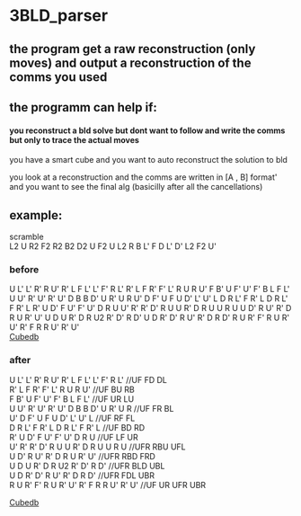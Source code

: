 # 3BLD_parser

## the program get a raw reconstruction (only moves) and output a reconstruction of the comms you used
## the programm can help if:

#### you reconstruct a bld solve but dont want to follow and write the comms but only to trace the actual moves
	
you have a smart cube and you want to auto reconstruct the solution to bld

you look at a reconstruction and the comms are written in [A , B] format' and you want to see the final alg (basicilly after all the cancellations)

## example:
scramble  
L2 U R2 F2 R2 B2 D2 U F2 U L2 R B L' F D L' D' L2 F2 U'
### before 
 U L' L' R' R U' R' L F L' L' F' R L' R' L F R' F' L' R U R U' 
F B' U F' U' F' B L F L' U U' R' U' R' U' D B B D' U R' U R 
U' D F' U F U D' L' U' L D R L' F R' L D R L' F R' L R' U D' 
F U' F' U' D R U U' R' R' D' R U U R' D R U U R U U D' R U' R' 
D R U R' U' U D U R' D R U2 R' D' R D' U D R' D' R U' R' D R D'
R U R' F' R U R' U' R' F R R U' R' U'  
[Cubedb](https://www.cubedb.net/?rank=3&title=3BLD_Parser&scramble=L2_U_R2_F2_R2_B2_D2_U_F2_U_L2_R_B_L-_F_D_L-_D-_L2_F2_U-_&alg=_U_L-_L-_R-_R_U-_R-_L_F_L-_L-_F-_R_L-_R-_L_F_R-_F-_L-_R_U_R_U-_%0AF_B-_U_F-_U-_F-_B_L_F_L-_U_U-_R-_U-_R-_U-_D_B_B_D-_U_R-_U_R_%0AU-_D_F-_U_F_U_D-_L-_U-_L_D_R_L-_F_R-_L_D_R_L-_F_R-_L_R-_U_D-_F_U-_F-_U-_D_R_U_U-_R-_R-_D-_R_U_U_R-_D_R_U_U_R_U_U_D-_R_U-_R-_D_R_U_R-_U-_U_D_U_R-_D_R_U2_R-_D-_R_D-_U_D_R-_D-_R_U-_R-_D_R_D-_R_U_R-_F-_R_U_R-_U-_R-_F_R_R_U-_R-_U-%0A)

### after
U L' L' R' R U' R' L F L' L' F' R L' //UF FD DL  
R' L F R' F' L' R U R U' //UF BU RB  
F B' U F' U' F' B L F L' //UF UR LU  
U U' R' U' R' U' D B B D' U R' U R //UF FR BL  
U' D F' U F U D' L' U' L //UF RF FL  
D R L' F R' L D R L' F R' L //UF BD RD  
R' U D' F U' F' U' D R U //UF LF UR  
U' R' R' D' R U U R' D R U U R U //UFR RBU UFL  
U D' R U' R' D R U R' U' //UFR RBD FRD  
U D U R' D R U2 R' D' R D' //UFR BLD UBL  
U D R' D' R U' R' D R D' //UFR FDL UBR  
R U R' F' R U R' U' R' F R R U' R' U' //UF UR UFR UBR  

[Cubedb](https://www.cubedb.net/?rank=3&title=3BLD_Parser&scramble=L2_U_R2_F2_R2_B2_D2_U_F2_U_L2_R_B_L-_F_D_L-_D-_L2_F2_U-_&alg=_U_L-_L-_R-_R_U-_R-_L_F_L-_L-_F-_R_L-_%2F%2FUF_FD_DL%0AR-_L_F_R-_F-_L-_R_U_R_U-_%2F%2FUF_BU_RB%0AF_B-_U_F-_U-_F-_B_L_F_L-_%2F%2FUF_UR_LU%0AU_U-_R-_U-_R-_U-_D_B_B_D-_U_R-_U_R_%2F%2FUF_FR_BL%0AU-_D_F-_U_F_U_D-_L-_U-_L_%2F%2FUF_RF_FL%0AD_R_L-_F_R-_L_D_R_L-_F_R-_L_%2F%2FUF_BD_RD%0AR-_U_D-_F_U-_F-_U-_D_R_U_%2F%2FUF_LF_UR%0AU-_R-_R-_D-_R_U_U_R-_D_R_U_U_R_U_%2F%2FUFR_RBU_UFL%0AU_D-_R_U-_R-_D_R_U_R-_U-_%2F%2FUFR_RBD_FRD%0AU_D_U_R-_D_R_U2_R-_D-_R_D-_%2F%2FUFR_BLD_UBL%0AU_D_R-_D-_R_U-_R-_D_R_D-_%2F%2FUFR_FDL_UBR%0AR_U_R-_F-_R_U_R-_U-_R-_F_R_R_U-_R-_U-_%2F%2FUF_UR_UFR_UBR%0A)

